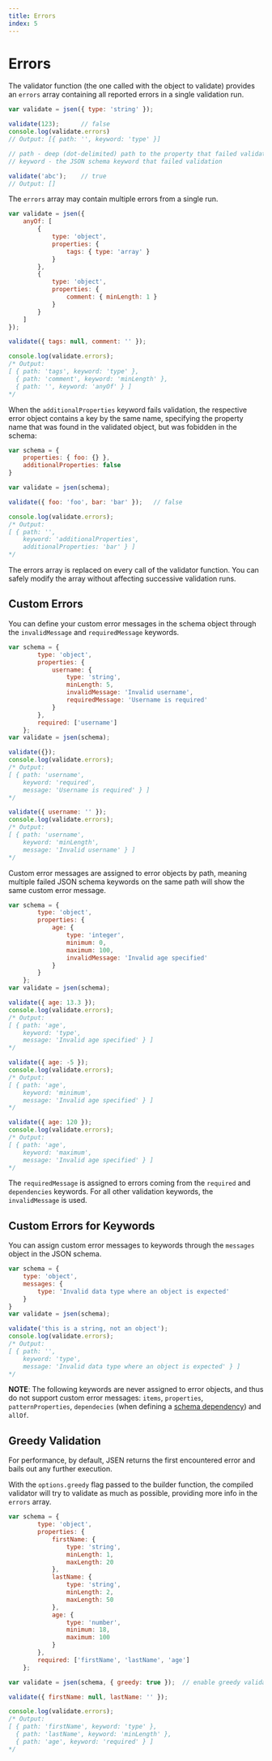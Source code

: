 ```yaml
---
title: Errors
index: 5
---
```

# Errors

The validator function (the one called with the object to validate) provides an `errors` array containing all reported errors in a single validation run.

```javascript
var validate = jsen({ type: 'string' });

validate(123);      // false
console.log(validate.errors)
// Output: [{ path: '', keyword: 'type' }]

// path - deep (dot-delimited) path to the property that failed validation
// keyword - the JSON schema keyword that failed validation

validate('abc');    // true
// Output: []
```

The `errors` array may contain multiple errors from a single run.

```javascript
var validate = jsen({
    anyOf: [
        {
            type: 'object',
            properties: {
                tags: { type: 'array' }
            }
        },
        {
            type: 'object',
            properties: {
                comment: { minLength: 1 }
            }
        }
    ]
});

validate({ tags: null, comment: '' });

console.log(validate.errors);
/* Output:
[ { path: 'tags', keyword: 'type' },
  { path: 'comment', keyword: 'minLength' },
  { path: '', keyword: 'anyOf' } ]
*/
```

When the `additionalProperties` keyword fails validation, the respective error object contains a key by the same name, specifying the property name that was found in the validated object, but was fobidden in the schema:

```javascript
var schema = {
    properties: { foo: {} },
    additionalProperties: false
}

var validate = jsen(schema);

validate({ foo: 'foo', bar: 'bar' });   // false

console.log(validate.errors);
/* Output:
[ { path: '',
    keyword: 'additionalProperties',
    additionalProperties: 'bar' } ]
*/
```

The errors array is replaced on every call of the validator function. You can safely modify the array without affecting successive validation runs.

## Custom Errors

You can define your custom error messages in the schema object through the `invalidMessage` and `requiredMessage` keywords.

```javascript
var schema = {
        type: 'object',
        properties: {
            username: {
                type: 'string',
                minLength: 5,
                invalidMessage: 'Invalid username',
                requiredMessage: 'Username is required'
            }
        },
        required: ['username']
    };
var validate = jsen(schema);

validate({});
console.log(validate.errors);
/* Output:
[ { path: 'username',
    keyword: 'required',
    message: 'Username is required' } ]
*/

validate({ username: '' });
console.log(validate.errors);
/* Output:
[ { path: 'username',
    keyword: 'minLength',
    message: 'Invalid username' } ]
*/
```

Custom error messages are assigned to error objects by path, meaning multiple failed JSON schema keywords on the same path will show the same custom error message.

```javascript
var schema = {
        type: 'object',
        properties: {
            age: {
                type: 'integer',
                minimum: 0,
                maximum: 100,
                invalidMessage: 'Invalid age specified'
            }
        }
    };
var validate = jsen(schema);

validate({ age: 13.3 });
console.log(validate.errors);
/* Output:
[ { path: 'age',
    keyword: 'type',
    message: 'Invalid age specified' } ]
*/

validate({ age: -5 });
console.log(validate.errors);
/* Output:
[ { path: 'age',
    keyword: 'minimum',
    message: 'Invalid age specified' } ]
*/

validate({ age: 120 });
console.log(validate.errors);
/* Output:
[ { path: 'age',
    keyword: 'maximum',
    message: 'Invalid age specified' } ]
*/
```

The `requiredMessage` is assigned to errors coming from the `required` and `dependencies` keywords. For all other validation keywords, the `invalidMessage` is used.

## Custom Errors for Keywords

You can assign custom error messages to keywords through the `messages` object in the JSON schema.

```javascript
var schema = {
    type: 'object',
    messages: {
        type: 'Invalid data type where an object is expected'
    }
}
var validate = jsen(schema);

validate('this is a string, not an object');
console.log(validate.errors);
/* Output:
[ { path: '',
    keyword: 'type',
    message: 'Invalid data type where an object is expected' } ]
*/
```

**NOTE**: The following keywords are never assigned to error objects, and thus do not support custom error messages: `items`, `properties`, `patternProperties`, `dependecies` (when defining a [schema dependency](http://json-schema.org/latest/json-schema-validation.html#anchor70)) and `allOf`.

## Greedy Validation

For performance, by default, JSEN returns the first encountered error and bails out any further execution.

With the `options.greedy` flag passed to the builder function, the compiled validator will try to validate as much as possible, providing more info in the `errors` array.

```javascript
var schema = {
        type: 'object',
        properties: {
            firstName: {
                type: 'string',
                minLength: 1,
                maxLength: 20
            },
            lastName: {
                type: 'string',
                minLength: 2,
                maxLength: 50
            },
            age: {
                type: 'number',
                minimum: 18,
                maximum: 100
            }
        },
        required: ['firstName', 'lastName', 'age']
    };

var validate = jsen(schema, { greedy: true });  // enable greedy validation

validate({ firstName: null, lastName: '' });

console.log(validate.errors);
/* Output:
[ { path: 'firstName', keyword: 'type' },
  { path: 'lastName', keyword: 'minLength' },
  { path: 'age', keyword: 'required' } ]
*/
```
